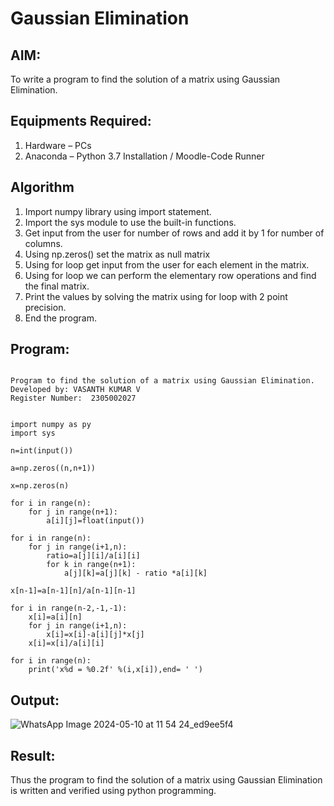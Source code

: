 # Gaussian Elimination


## AIM:

To write a program to find the solution of a matrix using Gaussian Elimination.


## Equipments Required:

1. Hardware – PCs
2. Anaconda – Python 3.7 Installation / Moodle-Code Runner



## Algorithm

1. Import numpy library using import statement.
2. Import the sys module to use the built-in functions.
3. Get input from the user for number of rows and add it by 1 for number of columns.
4. Using np.zeros() set the matrix as null matrix
5. Using for loop get input from the user for each element in the matrix.
6. Using for loop we can perform the elementary row operations and find the final matrix.
7. Print the values by solving the matrix using for loop with 2 point precision.
8. End the program.


## Program:

```

Program to find the solution of a matrix using Gaussian Elimination.
Developed by: VASANTH KUMAR V 
Register Number:  2305002027


import numpy as py
import sys

n=int(input())

a=np.zeros((n,n+1))

x=np.zeros(n)

for i in range(n):
    for j in range(n+1):
        a[i][j]=float(input())

for i in range(n):
    for j in range(i+1,n):
        ratio=a[j][i]/a[i][i]
        for k in range(n+1):
            a[j][k]=a[j][k] - ratio *a[i][k]

x[n-1]=a[n-1][n]/a[n-1][n-1]

for i in range(n-2,-1,-1):
    x[i]=a[i][n]
    for j in range(i+1,n):
        x[i]=x[i]-a[i][j]*x[j]
    x[i]=x[i]/a[i][i]

for i in range(n):
    print('x%d = %0.2f' %(i,x[i]),end= ' ')

```

## Output:

![WhatsApp Image 2024-05-10 at 11 54 24_ed9ee5f4](https://github.com/vasanth0228/Gaussian/assets/155505264/c76da213-3af6-46e8-b634-deaf994a606e)



## Result:

Thus the program to find the solution of a matrix using Gaussian Elimination is written and verified using python programming.


